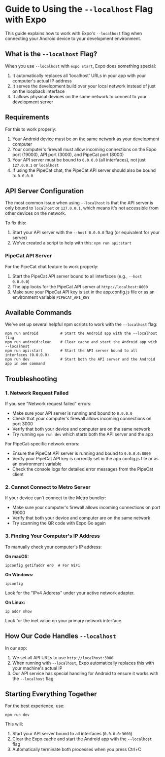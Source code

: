 # Guide to Using the `--localhost` Flag with Expo

This guide explains how to work with Expo's `--localhost` flag when connecting your Android device to your development environment.

## What is the `--localhost` Flag?

When you use `--localhost` with `expo start`, Expo does something special:

1. It automatically replaces all 'localhost' URLs in your app with your computer's actual IP address
2. It serves the development build over your local network instead of just on the loopback interface
3. It allows physical devices on the same network to connect to your development server

## Requirements

For this to work properly:

1. Your Android device must be on the same network as your development computer
2. Your computer's firewall must allow incoming connections on the Expo port (19000), API port (3000), and PipeCat port (8000)
3. Your API server must be bound to `0.0.0.0` (all interfaces), not just `127.0.0.1` or `localhost`
4. If using the PipeCat chat, the PipeCat API server should also be bound to `0.0.0.0`

## API Server Configuration

The most common issue when using `--localhost` is that the API server is only bound to `localhost` or `127.0.0.1`, which means it's not accessible from other devices on the network.

To fix this:

1. Start your API server with the `--host 0.0.0.0` flag (or equivalent for your server)
2. We've created a script to help with this: `npm run api:start`

### PipeCat API Server

For the PipeCat chat feature to work properly:

1. Start the PipeCat API server bound to all interfaces (e.g., `--host 0.0.0.0`)
2. The app looks for the PipeCat API server at `http://localhost:8000`
3. Make sure your PipeCat API key is set in the app.config.js file or as an environment variable `PIPECAT_API_KEY`

## Available Commands

We've set up several helpful npm scripts to work with the `--localhost` flag:

```
npm run android          # Start the Android app with the --localhost flag
npm run android:clean    # Clear cache and start the Android app with --localhost
npm run api:start        # Start the API server bound to all interfaces (0.0.0.0)
npm run dev              # Start both the API server and the Android app in one command
```

## Troubleshooting

### 1. Network Request Failed

If you see "Network request failed" errors:

- Make sure your API server is running and bound to `0.0.0.0`
- Check that your computer's firewall allows incoming connections on port 3000
- Verify that both your device and computer are on the same network
- Try running `npm run dev` which starts both the API server and the app

For PipeCat-specific network errors:
- Ensure the PipeCat API server is running and bound to `0.0.0.0:8000`
- Verify your PipeCat API key is correctly set in the app.config.js file or as an environment variable
- Check the console logs for detailed error messages from the PipeCat client

### 2. Cannot Connect to Metro Server

If your device can't connect to the Metro bundler:

- Make sure your computer's firewall allows incoming connections on port 19000
- Verify that both your device and computer are on the same network
- Try scanning the QR code with Expo Go again

### 3. Finding Your Computer's IP Address

To manually check your computer's IP address:

**On macOS:**
```
ipconfig getifaddr en0  # For WiFi
```

**On Windows:**
```
ipconfig
```
Look for the "IPv4 Address" under your active network adapter.

**On Linux:**
```
ip addr show
```
Look for the inet value on your primary network interface.

## How Our Code Handles `--localhost`

In our app:

1. We set all API URLs to use `http://localhost:3000`
2. When running with `--localhost`, Expo automatically replaces this with your machine's actual IP
3. Our API service has special handling for Android to ensure it works with the `--localhost` flag

## Starting Everything Together

For the best experience, use:

```
npm run dev
```

This will:
1. Start your API server bound to all interfaces (`0.0.0.0:3000`)
2. Clear the Expo cache and start the Android app with the `--localhost` flag
3. Automatically terminate both processes when you press Ctrl+C 